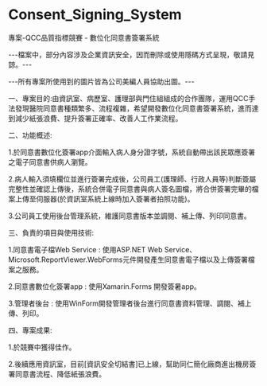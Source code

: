 # Consent_Signing_System
專案-QCC品質指標競賽 - 數位化同意書簽署系統

---檔案中，部分內容涉及企業資訊安全，因而刪除或使用隱碼方式呈現，敬請見諒。---

---所有專案所使用到的圖片皆為公司美編人員協助出圖。---

一、專案目的:由資訊室、病歷室、護理部與門住組組成的合作團隊，運用QCC手法發現醫院同意書種類繁多、流程複雜，希望開發數位化同意書簽署系統，進而達到減少紙張浪費、提升簽署正確率、改善人工作業流程。

二、功能概述:

1.於同意書數位化簽署app介面輸入病人身分證字號，系統自動帶出該民眾應簽署之電子同意書供病人瀏覽。

2.病人輸入須填欄位並進行簽署完成後，公司員工(護理師、行政人員等)判斷簽屬完整性並確認上傳後，系統合併電子同意書與病人簽名圖檔，將合併簽署完畢的檔案上傳至伺服器(於資訊室系統上線時加入簽署者拍照功能)。

3.公司員工使用後台管理系統，維護同意書版本並調閱、補上傳、列印同意書。

三、負責的項目與使用技術:

1.同意書電子檔Web Service : 使用ASP.NET Web Service、Microsoft.ReportViewer.WebForms元件開發產生同意書電子檔以及上傳簽署檔案之服務。

2.同意書數位化簽署app : 使用Xamarin.Forms 開發簽暑app。

3.管理者後台 : 使用WinForm開發管理者後台進行同意書資料管理、調閱、補上傳、列印。

四、專案成果:

1.於競賽中獲得佳作。

2.後續應用資訊室，目前[資訊安全切結書]已上線，幫助同仁簡化廠商進出機房簽署同意書流程、降低紙張浪費。
